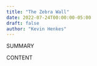 ```yaml
---
title: "The Zebra Wall"
date: 2022-07-24T00:00:00-05:00
draft: false
author: "Kevin Henkes"
---
```


SUMMARY

<!--more-->

CONTENT